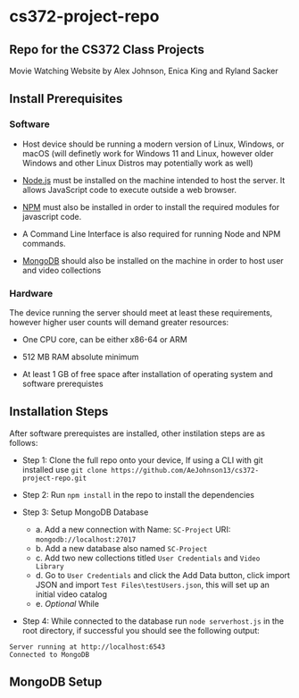 # cs372-project-repo

## Repo for the CS372 Class Projects

Movie Watching Website 
by Alex Johnson, Enica King and Ryland Sacker 

## Install Prerequisites 

### Software

* Host device should be running a modern version of Linux, Windows, or macOS (will definetly work for Windows 11 and Linux, however older Windows and other Linux Distros may potentially work as well)
  
* [Node.js](https://www.mongodb.com/docs/manual/installation/) must be installed on the machine intended to host the server. It allows JavaScript code to execute outside a web browser.

* [NPM](https://www.mongodb.com/docs/manual/installation/) must also be installed in order to install the required modules for javascript code.

* A Command Line Interface is also required for running Node and NPM commands. 

* [MongoDB](https://www.mongodb.com/docs/manual/installation/) should also be installed on the machine in order to host user and video collections

### Hardware
  The device running the server should meet at least these requirements, however higher user counts will demand greater resources: 
  
  * One CPU core, can be either x86-64 or ARM
    
  * 512 MB RAM absolute minimum
    
  * At least 1 GB of free space after installation of operating system and software prerequistes

## Installation Steps

After software prerequistes are installed, other instilation steps are as follows:

  * Step 1: Clone the full repo onto your device, If using a CLI with git installed use `git clone https://github.com/AeJohnson13/cs372-project-repo.git`
  
  * Step 2: Run `npm install` in the repo to install the dependencies 
  * Step 3: Setup MongoDB Database
    - a. Add a new connection with Name: `SC-Project` URI: `mongodb://localhost:27017`
    - b. Add a new database also named `SC-Project`
    - c. Add two new collections titled `User Credentials` and `Video Library`
    - d. Go to `User Credentials` and click the Add Data button, click import JSON and import `Test Files\testUsers.json`, this will set up an initial video catalog
    - e. *Optional* While 
  * Step 4: While connected to the database run `node serverhost.js` in the root directory, if successful you should see the following output: 

``Server running at http://localhost:6543``  
``Connected to MongoDB``


## MongoDB Setup


